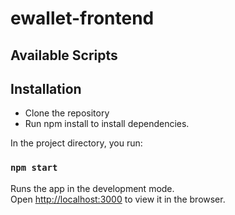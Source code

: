 # ewallet-frontend

## Available Scripts

## Installation 
- Clone the repository 
- Run npm install to install dependencies. 

In the project directory, you run:

### `npm start`

Runs the app in the development mode.<br>
Open [http://localhost:3000](http://localhost:3000) to view it in the browser.

